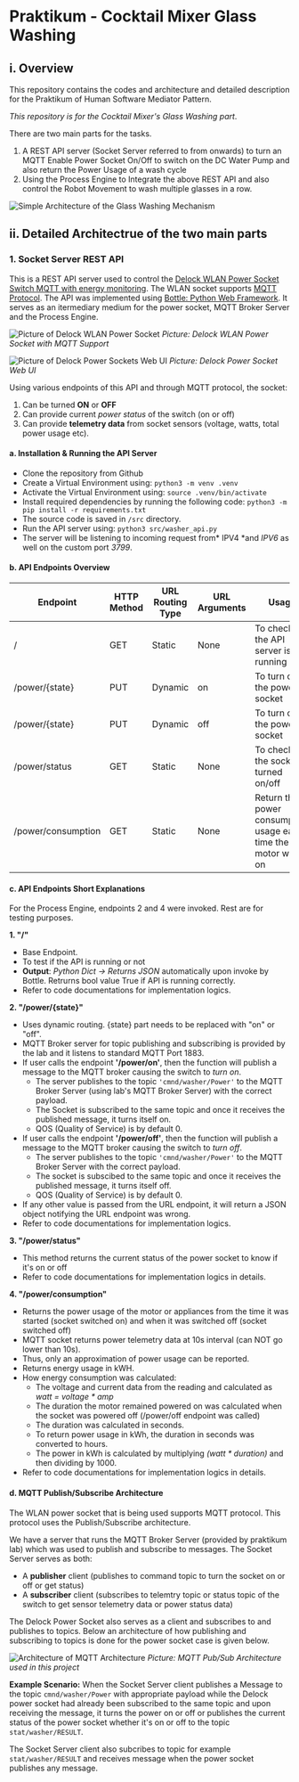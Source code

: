 # Praktikum - Cocktail Mixer Glass Washing

## i. Overview
This repository contains the codes and architecture and detailed description for the Praktikum of Human Software Mediator Pattern.

*This repository is for the Cocktail Mixer's Glass Washing part*.

There are two main parts for the tasks.
1. A REST API server (Socket Server referred to from onwards) to turn an MQTT Enable Power Socket On/Off to switch on the DC Water Pump and also return the Power Usage of a wash cycle
2. Using the Process Engine to Integrate the above REST API and also control the Robot Movement to wash multiple glasses in a row.

![Simple Architecture of the Glass Washing Mechanism](img/overall_architecture_1.png)

## ii. Detailed Architectrue of the two main parts

### 1. Socket Server REST API

This is a REST API server used to control the [Delock WLAN Power Socket Switch MQTT with energy monitoring](http://https://www.delock.com/produkt/11827/merkmale.html "Delock WLAN Power Socket Switch MQTT with energy monitoring"). The WLAN socket supports [MQTT Protocol](https://mqtt.org/ "MQTT Protocol"). The API was implemented using [Bottle: Python Web Framework](https://bottlepy.org/docs/dev/ "Bottle: Python Web Framework"). It serves as an itermediary medium for the power socket, MQTT Broker Server and the Process Engine.

![Picture of Delock WLAN Power Socket](img/631eff53a09771.36696341.jpg)
*Picture: Delock WLAN Power Socket with MQTT Support*

![Picture of Delock Power Sockets Web UI](img/5ef5a15fa2fd46.98572189.jpg) 
*Picture: Delock Power Socket Web UI*


Using various endpoints of this API and through MQTT protocol, the socket:
1. Can be turned **ON** or **OFF**
2. Can provide current *power status* of the switch (on or off)
3. Can provide **telemetry data** from socket sensors (voltage, watts, total power usage etc).

#### a. Installation & Running the API Server

- Clone the repository from Github
- Create a Virtual Environment using:
`python3 -m venv .venv`
- Activate the Virtual Environment using:
`source .venv/bin/activate`
- Install required dependencies by running the following code:
`python3 -m pip install -r requirements.txt`
- The source code is saved in `/src` directory.
- Run the API server using:
`python3 src/washer_api.py`
- The server will be listening to incoming request from* IPV4 *and *IPV6* as well on the custom port *3799*.

#### b. API Endpoints Overview

| Endpoint           | HTTP Method | URL Routing Type | URL Arguments | Usage                                                         | Example Return                                 |
|--------------------|-------------|------------------|---------------|---------------------------------------------------------------|------------------------------------------------|
| /                  | GET         | Static           | None          | To check if the API server is running                         | {"API Working": True}                          |
| /power/{state}     | PUT         | Dynamic          | on            | To turn on the power socket                                   | {'Power On': True}                             |
| /power/{state}     | PUT         | Dynamic          | off           | To turn off the power socket                                  | {'Power Off': True}                            |
| /power/status      | GET         | Static           | None          | To check if the socket is turned on/off                       | {'current_power_status' : curret_power_status} |
| /power/consumption | GET         | Static           | None          | Return the power consumption usage each time the motor was on | {"energy consumption for 14s in kWh": 0.00034} |


#### c. API Endpoints Short Explanations

For the Process Engine, endpoints 2 and 4 were invoked. Rest are for testing purposes.

**1. "/"**
- Base Endpoint.
- To test if the API is running or not
- **Output**: *Python Dict -> Returns JSON* automatically upon invoke by Bottle. Retrurns bool value True if API is running correctly.
- Refer to code documentations for implementation logics.

**2. "/power/{state}"**
- Uses dynamic routing. {state} part needs to be replaced with "on" or "off".
- MQTT Broker server for topic publishing and subscribing is provided by the lab and it listens to standard MQTT Port 1883.
- If user calls the endpoint **'/power/on'**, then the function will publish a message to the MQTT broker causing the switch to *turn on*.
	- The server publishes to the topic `'cmnd/washer/Power'` to the MQTT Broker Server (using lab's MQTT Broker Server) with the correct payload.
	- The Socket is subscribed to the same topic and once it receives the published message, it turns itself on.
	- QOS (Quality of Service) is by default 0.
- If user calls the endpoint **'/power/off'**, then the function will publish a message to the MQTT broker causing the switch to *turn off*.
	- The server publishes to the topic `'cmnd/washer/Power'` to the MQTT Broker Server with the correct payload.
	- The socket is subscibed to the same topic and once it receives the published message, it turns itself off.
	- QOS (Quality of Service) is by default 0.
- If any other value is passed from the URL endpoint, it will return a JSON object notifying the URL endpoint was wrong.
- Refer to code documentations for implementation logics.

**3. "/power/status"**
- This method returns the current status of the power socket to know if it's on or off
- Refer to code documentations for implementation logics in details.

**4. "/power/consumption"**

- Returns the power usage of the motor or appliances from the time it was started (socket switched on) and when it was switched off (socket switched off)
- MQTT socket returns power telemetry data at 10s interval (can NOT go lower than 10s).
- Thus, only an approximation of power usage can be reported.
- Returns energy usage in kWH.
- How energy consumption was calculated:
	- The voltage and current data from the reading and calculated as *watt = voltage * amp*
	- The duration the motor remained powered on was calculated when the socket was powered off (/power/off endpoint was called)
	- The duration was calculated in seconds.
	- To return power usage in kWh, the duration in seconds was converted to hours.
	- The power in kWh is calculated by multiplying *(watt * duration)* and then dividing by 1000.
- Refer to code documentations for implementation logics in details.

#### d. MQTT Publish/Subscribe Architecture

The WLAN power socket that is being used supports MQTT protocol. This protocol uses the Publish/Subscribe architecture.

We have a server that runs the MQTT Broker Server (provided by praktikum lab) which was used to publish and subscribe to messages. The Socket Server serves as both:
- A **publisher** client (publishes to command topic to turn the socket on or off or get status) 
- A **subscriber** client (subscribes to telemtry topic or status topic of the switch to get sensor telemetry data or power status data)

The Delock Power Socket also serves as a client and subscribes to and publishes to topics. Below an architecture of how publishing and subscribing to topics is done for the power socket case is given below.


![Architecture of MQTT Architecture](img/MQTT%20Architecture.drawio.png)
*Picture: MQTT Pub/Sub Architecture used in this project*

**Example Scenario:**
When the Socket Server client publishes a Message to the topic `cmnd/washer/Power` with appropriate payload while the Delock power socket had already been subscribed to the same topic and upon receiving the message, it turns the power on or off or publishes the current status of the power socket whether it's on or off to the topic `stat/washer/RESULT`.

The Socket Server client also subcribes to topic for example `stat/washer/RESULT` and receives message when the power socket publishes any message.

